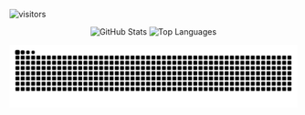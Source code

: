 ![visitors](https://img.shields.io/badge/dynamic/json?label=visitors&query=value&color=2ea8ff&labelColor=555555&url=https%3A%2F%2Fapi.countapi.xyz%2Fhit%2Fgetkino.getkino%2Fvisitors)

<p align="center">
  <img src="https://github-readme-stats.vercel.app/api?username=getkino&show_icons=true&locale=tr" alt="GitHub Stats" height="165"/>
  <img src="https://github-readme-stats.vercel.app/api/top-langs/?username=getkino&layout=compact&title_color=FF5733&locale=tr" alt="Top Languages" height="165"/>
</p>
<p align="center">
  <img src="https://raw.githubusercontent.com/getkino/getkino/output/github-contribution-grid-snake-dark.svg" />
</p>

